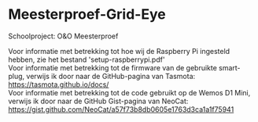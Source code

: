 # Meesterproef-Grid-Eye
Schoolproject: O&amp;O Meesterproef

Voor informatie met betrekking tot hoe wij de Raspberry Pi ingesteld hebben, zie het bestand 'setup-raspberrypi.pdf'
<br> Voor informatie met betrekking tot de firmware van de gebruikte smart-plug, verwijs ik door naar de GitHub-pagina van Tasmota: https://tasmota.github.io/docs/
<br> Voor informatie met betrekking tot de code gebruikt op de Wemos D1 Mini, verwijs ik door naar de GitHub Gist-pagina van NeoCat: https://gist.github.com/NeoCat/a57f73b8db0605e1763d3ca1a1f75941
